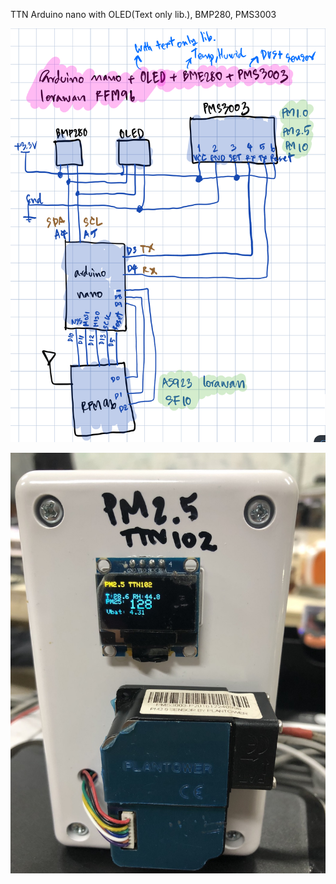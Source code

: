 
TTN Arduino nano with OLED(Text only lib.), BMP280, PMS3003 

![ScreenShot](https://github.com/worrajak/dustdetect/blob/master/arduino_nano/IMG_0344.jpg?raw=true)

![ScreenShot](https://github.com/worrajak/dustdetect/blob/master/arduino_nano/PM25.jpg?raw=true)
